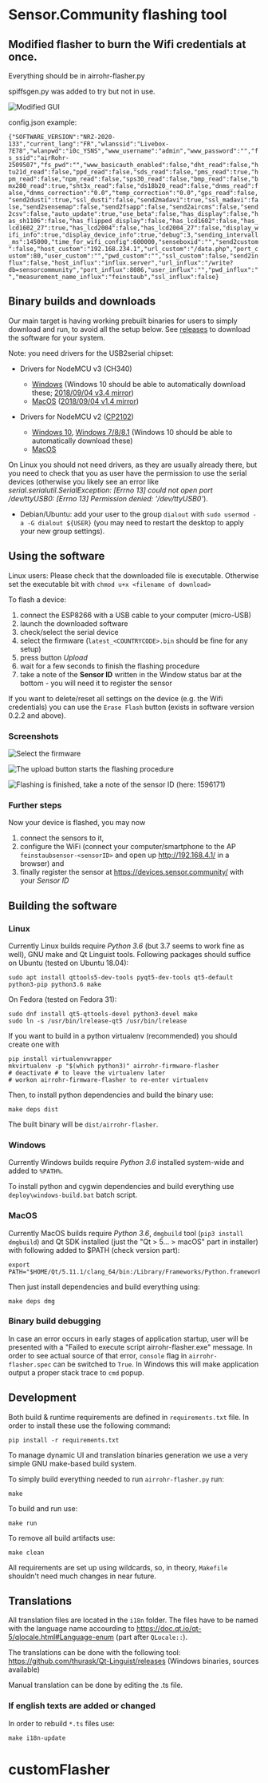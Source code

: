# Sensor.Community flashing tool


## Modified flasher to burn the Wifi credentials at once.

Everything should be in airrohr-flasher.py

spiffsgen.py was added to try but not in use.

![Modified GUI](images/modified_GUI.png)

config.json example:

`{"SOFTWARE_VERSION":"NRZ-2020-133","current_lang":"FR","wlanssid":"Livebox-7E78","wlanpwd":"i0c_YSNS","www_username":"admin","www_password":"","fs_ssid":"airRohr-2509507","fs_pwd":"","www_basicauth_enabled":false,"dht_read":false,"htu21d_read":false,"ppd_read":false,"sds_read":false,"pms_read":true,"hpm_read":false,"npm_read":false,"sps30_read":false,"bmp_read":false,"bmx280_read":true,"sht3x_read":false,"ds18b20_read":false,"dnms_read":false,"dnms_correction":"0.0","temp_correction":"0.0","gps_read":false,"send2dusti":true,"ssl_dusti":false,"send2madavi":true,"ssl_madavi":false,"send2sensemap":false,"send2fsapp":false,"send2aircms":false,"send2csv":false,"auto_update":true,"use_beta":false,"has_display":false,"has_sh1106":false,"has_flipped_display":false,"has_lcd1602":false,"has_lcd1602_27":true,"has_lcd2004":false,"has_lcd2004_27":false,"display_wifi_info":true,"display_device_info":true,"debug":3,"sending_intervall_ms":145000,"time_for_wifi_config":600000,"senseboxid":"","send2custom":false,"host_custom":"192.168.234.1","url_custom":"/data.php","port_custom":80,"user_custom":"","pwd_custom":"","ssl_custom":false,"send2influx":false,"host_influx":"influx.server","url_influx":"/write?db=sensorcommunity","port_influx":8086,"user_influx":"","pwd_influx":"","measurement_name_influx":"feinstaub","ssl_influx":false}`

## Binary builds and downloads

Our main target is having working prebuilt binaries for users to simply download and run, to avoid all the setup below.
See [releases](https://github.com/opendata-stuttgart/airrohr-firmware-flasher/releases) to download the software for your system.

Note: you need drivers for the USB2serial chipset:

* Drivers for NodeMCU v3 (CH340)

    * [Windows](http://www.wch.cn/downloads/file/5.html) (Windows 10 should be able to automatically download these; [2018/09/04 v3.4 mirror](https://d.inf.re/luftdaten/CH341SER.ZIP))
    * [MacOS](http://www.wch.cn/downloads/file/178.html) ([2018/09/04 v1.4 mirror](https://d.inf.re/luftdaten/CH341SER_MAC.ZIP))

* Drivers for NodeMCU v2 ([CP2102](https://www.silabs.com/products/development-tools/software/usb-to-uart-bridge-vcp-drivers))

    * [Windows 10](https://www.silabs.com/documents/public/software/CP210x_Universal_Windows_Driver.zip), [Windows 7/8/8.1](https://www.silabs.com/documents/public/software/CP210x_Windows_Drivers.zip) (Windows 10 should be able to automatically download these)
    * [MacOS](https://www.silabs.com/documents/public/software/Mac_OSX_VCP_Driver.zip)

On Linux you should not need drivers, as they are usually already there, but you need to check that you as user have the permission to use the serial devices (otherwise you likely see an error like *serial.serialutil.SerialException: [Errno 13] could not open port /dev/ttyUSB0: [Errno 13] Permission denied: '/dev/ttyUSB0'*). 

* Debian/Ubuntu: add your user to the group `dialout` with `sudo usermod -a -G dialout ${USER}` (you may need to restart the desktop to apply your new group settings).

## Using the software

Linux users: Please check that the downloaded file is executable. Otherwise set the executable bit with `chmod u+x <filename of download>`

To flash a device:

1. connect the ESP8266 with a USB cable to your computer (micro-USB)
2. launch the downloaded software
3. check/select the serial device
4. select the firmware (`latest_<COUNTRYCODE>.bin` should be fine for any setup)
5. press button *Upload*
6. wait for a few seconds to finish the flashing procedure
7. take a note of the **Sensor ID** written in the Window status bar at the bottom - you will need it to register the sensor

If you want to delete/reset all settings on the device (e.g. the Wifi credentials) you can use the `Erase Flash` button (exists in software version 0.2.2 and above).

### Screenshots

![Select the firmware](images/airrohr-flasher_select_firmware.png)

![The upload button starts the flashing procedure](images/airrohr-flasher_flash_progress.png "The upload button starts the flashing procedure")

![Flashing is finished, take a note of the sensor ID (here: 1596171)](images/airrohr-flasher_flash_finished.png "Flashing is finished, take a note of the sensor ID (here: 1596171)")


### Further steps

Now your device is flashed, you may now 

1. connect the sensors to it, 
2. configure the WiFi (connect your computer/smartphone to the AP `feinstaubsensor-<sensorID>` and open up http://192.168.4.1/ in a browser) and 
3. finally register the sensor at https://devices.sensor.community/ with your *Sensor ID*



## Building the software

### Linux

Currently Linux builds require *Python 3.6* (but 3.7 seems to work fine as
well), GNU make and Qt Linguist tools. Following packages should suffice on
Ubuntu (tested on Ubuntu 18.04):

    sudo apt install qttools5-dev-tools pyqt5-dev-tools qt5-default python3-pip python3.6 make

On Fedora (tested on Fedora 31):
    
    sudo dnf install qt5-qttools-devel python3-devel make
    sudo ln -s /usr/bin/lrelease-qt5 /usr/bin/lrelease

If you want to build in a python virtualenv (recommended) you should create one with

	pip install virtualenvwrapper
    mkvirtualenv -p "$(which python3)" airrohr-firmware-flasher
    # deactivate # to leave the virtualenv later
    # workon airrohr-firmware-flasher to re-enter virtualenv

Then, to install python dependencies and build the binary use:

    make deps dist

The built binary will be `dist/airrohr-flasher`.

### Windows

Currently Windows builds require *Python 3.6* installed system-wide and added to
`%PATH%`.

To install python and cygwin dependencies and build everything use
`deploy\windows-build.bat` batch script.

### MacOS
Currently MacOS builds require *Python 3.6*, `dmgbuild` tool (`pip3 install
dmgbuild`) and Qt SDK installed (just the "Qt >
5... > macOS" part in installer) with following added to $PATH (check version part):

    export PATH="$HOME/Qt/5.11.1/clang_64/bin:/Library/Frameworks/Python.framework/Versions/3.6/bin:$PATH"

Then just install dependencies and build everything using:

    make deps dmg

### Binary build debugging

In case an error occurs in early stages of application startup, user will be
presented with a "Failed to execute script airrohr-flasher.exe" message. In order
to see actual source of that error, `console` flag in `airrohr-flasher.spec` can
be switched to `True`. In Windows this will make application output a proper
stack trace to `cmd` popup.

## Development

Both build & runtime requirements are defined in `requirements.txt` file. In
order to install these use the following command:

    pip install -r requirements.txt

To manage dynamic UI and translation binaries generation we use a very simple
GNU make-based build system.

To simply build everything needed to run `airrohr-flasher.py` run:

    make

To build and run use:

    make run

To remove all build artifacts use:

    make clean

All requirements are set up using wildcards, so, in theory, `Makefile` shouldn't
need much changes in near future.

## Translations

All translation files are located in the `i18n` folder. The files have to be named
with the language name accourding to https://doc.qt.io/qt-5/qlocale.html#Language-enum (part after `QLocale::`).

The translations can be done with the following tool:
https://github.com/thurask/Qt-Linguist/releases (Windows binaries, sources available)

Manual translation can be done by editing the .ts file. 

### If english texts are added or changed

In order to rebuild `*.ts` files use:

    make i18n-update
# customFlasher
